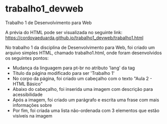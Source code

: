# trabalho1_devweb
Trabalho 1 de Desenvolvimento para Web

A prévia do HTML pode ser visualizada no seguinte link:
https://cordovaeduarda.github.io/trabalho1_devweb/trabalho1.html

No trabalho 1 da disciplina de Desenvolvimento para Web, foi criado um arquivo simples HTML, chamado trabalho1.html, onde foram desenvolvidos os seguintes pontos:

- Mudança da linguagem para pt-br no atributo 'lang' da tag <html>
- Título da página modificado para ser 'Trabalho 1'
- No corpo da página, foi criado um cabeçalho com o texto "Aula 2 - HTML Básico"
- Abaixo do cabeçalho, foi inserida uma imagem com descrição para acessibilidade
- Após a imagem, foi criado um parágrafo e escrita uma frase com mais informações sobre
- Por fim, foi criada uma lista não-ordenada com 3 elementos que estão visíveis na imagem
